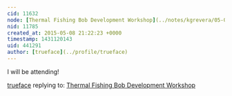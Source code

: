 ```yaml
---
cid: 11632
node: [Thermal Fishing Bob Development Workshop](../notes/kgrevera/05-05-2015/thermal-fishing-bob-development-workshop)
nid: 11785
created_at: 2015-05-08 21:22:23 +0000
timestamp: 1431120143
uid: 441291
author: [trueface](../profile/trueface)
---
```


I will be attending!

[trueface](../profile/trueface) replying to: [Thermal Fishing Bob Development Workshop](../notes/kgrevera/05-05-2015/thermal-fishing-bob-development-workshop)

